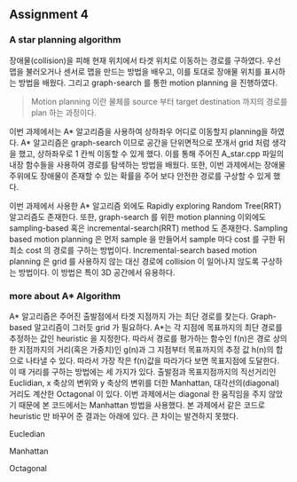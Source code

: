 ## Assignment 4

### A star planning algorithm

장애물(collision)을 피해 현재 위치에서 타겟 위치로 이동하는 경로를 구하였다. 
우선 맵을 불러오거나 센서로 맵을 만드는 방법을 배우고, 이를 토대로 장애물 위치를 표시하는 방법을 배웠다. 그리고 graph-search 를 통한 motion planning 을 진행하였다. 

> Motion planning 이란 물체를 source 부터 target destination 까지의 경로를 plan 하는 과정이다. 

이번 과제에서는 A* 알고리즘을 사용하여 상하좌우 어디로 이동할지 planning을 하였다. A* 알고리즘은 graph-search 이므로 공간을 단위면적으로 쪼개서 grid 처럼 생각을 했고, 상하좌우로 1 칸씩 이동할 수 있게 했다. 이를 통해 주어진 A_star.cpp 파일의 내장 함수들을 사용하여 경로를 탐색하는 방법을 배웠다. 또한, 이번 과제에서는 장애물 주위에도 장애물이 존재할 수 있는 확률을 주어 보다 안전한 경로를 구상할 수 있게 했다.


이번 과제에서 사용한 A* 알고리즘 외에도 Rapidly exploring Random Tree(RRT) 알고리즘도 존재한다. 또한, graph-search 를 위한 motion planning 이외에도 sampling-based 혹은 incremental-search(RRT) method 도 존재한다. Sampling based motion planning 은 먼저 sample 을 만들어서 sample 마다 cost 를 구한 뒤 최소 cost 의 경로를 구하는 방법이다. Incremental-search based motion planning 은 grid 를 사용하지 않는 대신 경로에 collision 이 일어나지 않도록 구상하는 방법이다. 이 방법은 특이 3D 공간에서 유용하다.


### more about A* Algorithm
A* 알고리즘은 주어진 출발점에서 타겟 지점까지 가는 최단 경로를 찾는다. Graph-based 알고리즘이 그러듯 grid 가 필요하다. A*는 각 지점에 목표까지의 최단 경로를 추정하는 값인 heuristic 을 지정한다. 따라서 경로를 평가하는 함수인 f(n)은 경로 상의 한 지점까지의 거리(혹은 가중치)인 g(n)과 그 지점부터 목표까지의 추정 값 h(n)의 합으로 나타낼 수 있다. 따라서 가장 작은 f(n)값을 따라가다 보면 목표지점에 도달한다. 이 때 거리를 구하는 방법에는 세 가지가 있다. 출발점과 목표지점까지의 직선거리인 Euclidian, x 축상의 변위와 y 축상의 변위를 더한 Manhattan, 대각선의(diagonal) 거리도 계산한 Octagonal 이 있다. 이번 과제에서는 diagonal 한 움직임을 주지 않았기 때문에 본 코드에서는 Manhattan 방법을 사용했다. 본 과제에서 같은 코드로 heuristic 만 바꾸어 준 결과는 아래에 있다. 큰 차이는 발견하지 못했다.


  Eucledian

  Manhattan

  Octagonal




